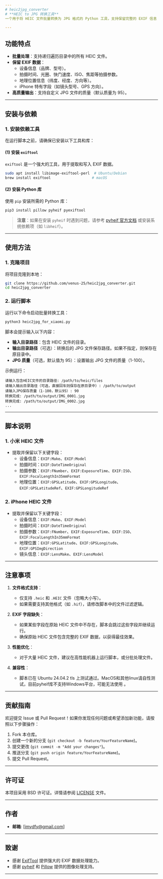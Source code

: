 ```yaml
---
# heic2jpg_converter
# **HEIC to JPG 转换工具**
一个用于将 HEIC 文件批量转换为 JPG 格式的 Python 工具，支持保留完整的 EXIF 信息（如设备型号、拍摄参数、地理位置等）。适用于小米和 iPhone 拍摄的 HEIC 文件。

---
```


## **功能特点**

- **批量处理**：支持递归遍历目录中的所有 HEIC 文件。
- **保留 EXIF 数据**：
  - 设备信息（品牌、型号）。
  - 拍摄时间、光圈、快门速度、ISO、焦距等拍摄参数。
  - 地理位置信息（纬度、经度、方向等）。
  - iPhone 特有字段（如镜头型号、GPS 方向）。
- **高质量输出**：支持自定义 JPG 文件的质量（默认质量为 95）。

---

## **安装与依赖**

### **1. 安装依赖工具**
在运行脚本之前，请确保已安装以下工具和库：

#### **(1) 安装 `exiftool`**
`exiftool` 是一个强大的工具，用于提取和写入 EXIF 数据。
```bash
sudo apt install libimage-exiftool-perl  # Ubuntu/Debian
brew install exiftool                   # macOS
```

#### **(2) 安装 Python 库**
使用 `pip` 安装所需的 Python 库：
```bash
pip3 install pillow pyheif pyexiftool
```

> **注意**：如果在安装 `pyheif` 时遇到问题，请参考 [pyheif 官方文档](https://pypi.org/project/pyheif/) 或安装系统依赖项（如 `libheif`）。

---

## **使用方法**

### **1. 克隆项目**
将项目克隆到本地：
```bash
git clone https://github.com/venus-25/heic2jpg_converter.git
cd heic2jpg_converter
```

### **2. 运行脚本**
运行以下命令启动批量转换工具：
```bash
python3 heic2jpg_for_xiaomi.py
```

脚本会提示输入以下内容：
- **输入目录路径**：包含 HEIC 文件的目录。
- **输出目录路径**（可选）：转换后的 JPG 文件保存路径。如果不指定，则保存在原目录中。
- **JPG 质量**（可选，默认值为 95）：设置输出 JPG 文件的质量（1-100）。

示例运行：
```plaintext
请输入包含HEIC文件的目录路径: /path/to/heic/files
请输入输出目录路径（可选，直接回车则保存在原目录中）: /path/to/output
请输入JPG保存质量（1-100，默认95）: 90
转换完成: /path/to/output/IMG_0001.jpg
转换完成: /path/to/output/IMG_0002.jpg
...
```

---

## **脚本说明**

### **1. 小米 HEIC 文件**
- 提取并保留以下关键字段：
  - 设备信息：`EXIF:Make`、`EXIF:Model`
  - 拍摄时间：`EXIF:DateTimeOriginal`
  - 拍摄参数：`EXIF:FNumber`、`EXIF:ExposureTime`、`EXIF:ISO`、`EXIF:FocalLengthIn35mmFormat`
  - 地理位置：`EXIF:GPSLatitude`、`EXIF:GPSLongitude`、`EXIF:GPSLatitudeRef`、`EXIF:GPSLongitudeRef`

### **2. iPhone HEIC 文件**
- 提取并保留以下关键字段：
  - 设备信息：`EXIF:Make`、`EXIF:Model`
  - 拍摄时间：`EXIF:DateTimeOriginal`
  - 拍摄参数：`EXIF:FNumber`、`EXIF:ExposureTime`、`EXIF:ISO`、`EXIF:FocalLengthIn35mmFormat`
  - 地理位置：`EXIF:GPSLatitude`、`EXIF:GPSLongitude`、`EXIF:GPSImgDirection`
  - 镜头信息：`EXIF:LensMake`、`EXIF:LensModel`

---

## **注意事项**

1. **文件格式支持**：
   - 仅支持 `.heic` 和 `.HEIC` 文件（忽略大小写）。
   - 如果需要支持其他格式（如 `.hif`），请修改脚本中的文件过滤逻辑。

2. **EXIF 字段缺失**：
   - 如果某些字段在原始 HEIC 文件中不存在，脚本会跳过这些字段并继续运行。
   - 确保原始 HEIC 文件包含完整的 EXIF 数据，以获得最佳效果。

3. **性能优化**：
   - 对于大量 HEIC 文件，建议在高性能机器上运行脚本，或分批处理文件。

4. **兼容性**：
   - 脚本已在 Ubuntu 24.04.2 tls 上测试通过。MacOS和其他linux请自性测试，目前pyheif库不支持Windows平台，可能无法使用 。

---

## **贡献指南**

欢迎提交 Issue 或 Pull Request！如果你发现任何问题或希望添加新功能，请按照以下步骤操作：
1. Fork 本仓库。
2. 创建一个新的分支 (`git checkout -b feature/YourFeatureName`)。
3. 提交更改 (`git commit -m "Add your changes"`)。
4. 推送分支 (`git push origin feature/YourFeatureName`)。
5. 提交 Pull Request。

---

## **许可证**

本项目采用 BSD 许可证。详情请参阅 [LICENSE](LICENSE) 文件。

---

## **作者**

- **邮箱**: [imydfy@gmail.com]

---

## **致谢**

- 感谢 [ExifTool](https://exiftool.org/) 提供强大的 EXIF 数据处理能力。
- 感谢 [pyheif](https://pypi.org/project/pyheif/) 和 [Pillow](https://python-pillow.org/) 提供的图像处理支持。

---
